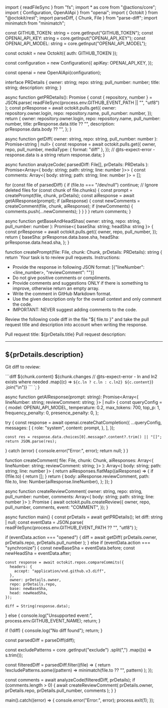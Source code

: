 import { readFileSync } from "fs";
import * as core from "@actions/core";
import { Configuration, OpenAIApi } from "openai";
import { Octokit } from "@octokit/rest";
import parseDiff, { Chunk, File } from "parse-diff";
import minimatch from "minimatch";

const GITHUB_TOKEN: string = core.getInput("GITHUB_TOKEN");
const OPENAI_API_KEY: string = core.getInput("OPENAI_API_KEY");
const OPENAI_API_MODEL: string = core.getInput("OPENAI_API_MODEL");

const octokit = new Octokit({ auth: GITHUB_TOKEN });

const configuration = new Configuration({
  apiKey: OPENAI_API_KEY,
});

const openai = new OpenAIApi(configuration);

interface PRDetails {
  owner: string;
  repo: string;
  pull_number: number;
  title: string;
  description: string;
}

async function getPRDetails(): Promise<PRDetails> {
  const { repository, number } = JSON.parse(
    readFileSync(process.env.GITHUB_EVENT_PATH || "", "utf8")
  );
  const prResponse = await octokit.pulls.get({
    owner: repository.owner.login,
    repo: repository.name,
    pull_number: number,
  });
  return {
    owner: repository.owner.login,
    repo: repository.name,
    pull_number: number,
    title: prResponse.data.title ?? "",
    description: prResponse.data.body ?? "",
  };
}

async function getDiff(
  owner: string,
  repo: string,
  pull_number: number
): Promise<string | null> {
  const response = await octokit.pulls.get({
    owner,
    repo,
    pull_number,
    mediaType: { format: "diff" },
  });
  // @ts-expect-error - response.data is a string
  return response.data;
}

async function analyzeCode(
  parsedDiff: File[],
  prDetails: PRDetails
): Promise<Array<{ body: string; path: string; line: number }>> {
  const comments: Array<{ body: string; path: string; line: number }> = [];

  for (const file of parsedDiff) {
    if (file.to === "/dev/null") continue; // Ignore deleted files
    for (const chunk of file.chunks) {
      const prompt = createPrompt(file, chunk, prDetails);
      const aiResponse = await getAIResponse(prompt);
      if (aiResponse) {
        const newComments = createComment(file, chunk, aiResponse);
        if (newComments) {
          comments.push(...newComments);
        }
      }
    }
  }
  return comments;
}

async function getBaseAndHeadShas(
  owner: string,
  repo: string,
  pull_number: number
): Promise<{ baseSha: string; headSha: string }> {
  const prResponse = await octokit.pulls.get({
    owner,
    repo,
    pull_number,
  });
  return {
    baseSha: prResponse.data.base.sha,
    headSha: prResponse.data.head.sha,
  };
}

function createPrompt(file: File, chunk: Chunk, prDetails: PRDetails): string {
  return `Your task is to review pull requests. Instructions:
- Provide the response in following JSON format:  [{"lineNumber":  <line_number>, "reviewComment": "<review comment>"}]
- Do not give positive comments or compliments.
- Provide comments and suggestions ONLY if there is something to improve, otherwise return an empty array.
- Write the comment in GitHub Markdown format.
- Use the given description only for the overall context and only comment the code.
- IMPORTANT: NEVER suggest adding comments to the code.

Review the following code diff in the file "${
    file.to
  }" and take the pull request title and description into account when writing the response.
  
Pull request title: ${prDetails.title}
Pull request description:

---
${prDetails.description}
---

Git diff to review:

\`\`\`diff
${chunk.content}
${chunk.changes
  // @ts-expect-error - ln and ln2 exists where needed
  .map((c) => `${c.ln ? c.ln : c.ln2} ${c.content}`)
  .join("\n")}
\`\`\`
`;
}

async function getAIResponse(prompt: string): Promise<Array<{
  lineNumber: string;
  reviewComment: string;
}> | null> {
  const queryConfig = {
    model: OPENAI_API_MODEL,
    temperature: 0.2,
    max_tokens: 700,
    top_p: 1,
    frequency_penalty: 0,
    presence_penalty: 0,
  };

  try {
    const response = await openai.createChatCompletion({
      ...queryConfig,
      messages: [
        {
          role: "system",
          content: prompt,
        },
      ],
    });

    const res = response.data.choices[0].message?.content?.trim() || "[]";
    return JSON.parse(res);
  } catch (error) {
    console.error("Error:", error);
    return null;
  }
}

function createComment(
  file: File,
  chunk: Chunk,
  aiResponses: Array<{
    lineNumber: string;
    reviewComment: string;
  }>
): Array<{ body: string; path: string; line: number }> {
  return aiResponses.flatMap((aiResponse) => {
    if (!file.to) {
      return [];
    }
    return {
      body: aiResponse.reviewComment,
      path: file.to,
      line: Number(aiResponse.lineNumber),
    };
  });
}

async function createReviewComment(
  owner: string,
  repo: string,
  pull_number: number,
  comments: Array<{ body: string; path: string; line: number }>
): Promise<void> {
  await octokit.pulls.createReview({
    owner,
    repo,
    pull_number,
    comments,
    event: "COMMENT",
  });
}

async function main() {
  const prDetails = await getPRDetails();
  let diff: string | null;
  const eventData = JSON.parse(
    readFileSync(process.env.GITHUB_EVENT_PATH ?? "", "utf8")
  );

  if (eventData.action === "opened") {
    diff = await getDiff(
      prDetails.owner,
      prDetails.repo,
      prDetails.pull_number
    );
  } else if (eventData.action === "synchronize") {
    const newBaseSha = eventData.before;
    const newHeadSha = eventData.after;

    const response = await octokit.repos.compareCommits({
      headers: {
        accept: "application/vnd.github.v3.diff",
      },
      owner: prDetails.owner,
      repo: prDetails.repo,
      base: newBaseSha,
      head: newHeadSha,
    });

    diff = String(response.data);
  } else {
    console.log("Unsupported event:", process.env.GITHUB_EVENT_NAME);
    return;
  }

  if (!diff) {
    console.log("No diff found");
    return;
  }

  const parsedDiff = parseDiff(diff);

  const excludePatterns = core
    .getInput("exclude")
    .split(",")
    .map((s) => s.trim());

  const filteredDiff = parsedDiff.filter((file) => {
    return !excludePatterns.some((pattern) =>
      minimatch(file.to ?? "", pattern)
    );
  });

  const comments = await analyzeCode(filteredDiff, prDetails);
  if (comments.length > 0) {
    await createReviewComment(
      prDetails.owner,
      prDetails.repo,
      prDetails.pull_number,
      comments
    );
  }
}

main().catch((error) => {
  console.error("Error:", error);
  process.exit(1);
});